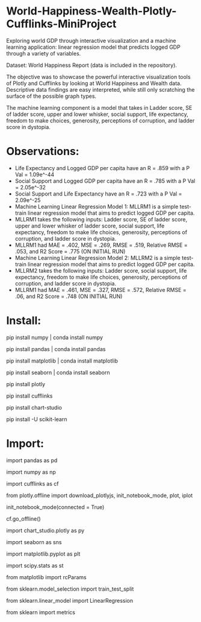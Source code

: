 # World-Happiness-Wealth-Plotly-Cufflinks-MiniProject
Exploring world GDP through interactive visualization and a machine learning application: linear regression model that predicts logged GDP through a variety of variables.

Dataset: World Happiness Report (data is included in the repository).

The objective was to showcase the powerful interactive visualization tools of Plotly and Cufflinks by looking at World Happiness and Wealth data.
Descriptive data findings are easy interpreted, while still only scratching the surface of the possible graph types.

The machine learning component is a model that takes in Ladder score, SE of ladder score, upper and lower whisker, social support, life expectancy, freedom to make choices, generosity, perceptions of corruption, and ladder score in dystopia.

# Observations:

- Life Expectancy and Logged GDP per capita have an R = .859 with a P Val = 1.09e^-44
- Social Support and Logged GDP per capita have an R = .785 with a P Val = 2.05e^-32
- Social Support and Life Expectancy have an R = .723 with a P Val = 2.09e^-25
- Machine Learning Linear Regression Model 1: MLLRM1 is a simple test-train linear regression model that aims to predict logged GDP per capita.
- MLLRM1 takes the following inputs: Ladder score, SE of ladder score, upper and lower whisker of ladder score, social support, life expectancy, freedom to make life choices, generosity, perceptions of corruption, and ladder score in dystopia.
- MLLRM1 had MAE = .402, MSE = .269, RMSE = .519, Relative RMSE = .053, and R2 Score = .775 (ON INITIAL RUN)
- Machine Learning Linear Regression Model 2: MLLRM2 is a simple test-train linear regression model that aims to predict logged GDP per capita.
- MLLRM2 takes the following inputs: Ladder score, social support, life expectancy, freedom to make life choices, generosity, perceptions of corruption, and ladder score in dystopia.
- MLLRM1 had MAE = .461, MSE = .327, RMSE = .572, Relative RMSE = .06, and R2 Score = .748 (ON INITIAL RUN)


# Install:

pip install numpy | conda install numpy

pip install pandas | conda install pandas

pip install matplotlib | conda install matplotlib

pip install seaborn | conda install seaborn

pip install plotly

pip install cufflinks

pip install chart-studio

pip install -U scikit-learn

# Import:
import pandas as pd

import numpy as np

import cufflinks as cf

from plotly.offline import download_plotlyjs, init_notebook_mode, plot, iplot

init_notebook_mode(connected = True)

cf.go_offline()

import chart_studio.plotly as py

import seaborn as sns

import matplotlib.pyplot as plt

import scipy.stats as st

from matplotlib import rcParams

from sklearn.model_selection import train_test_split

from sklearn.linear_model import LinearRegression

from sklearn import metrics
